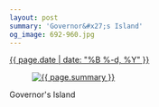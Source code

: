 ```yaml
---
layout: post
summary: 'Governor&#x27;s Island'
og_image: 692-960.jpg
---
```


<p>
 <time>
  <a href="/692">
   {{ page.date | date: "%B %-d, %Y" }}
  </a>
 </time>
 <a href="/692">
  <figure data-taken="9/3/2017">
   <img alt="{{ page.summary }}" sizes="(min-width: 700px) 50vw, calc(100vw - 2rem)" src="{{ site.assets_url }}/692-480.jpg" srcset="{{ site.assets_url }}/692-240.jpg 240w, {{ site.assets_url }}/692-480.jpg 480w, {{ site.assets_url }}/692-720.jpg 720w, {{ site.assets_url }}/692-960.jpg 960w"/>
  </figure>
 </a>
 <span>
  Governor's Island
 </span>
</p>
